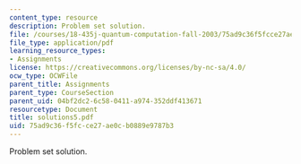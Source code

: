 ```yaml
---
content_type: resource
description: Problem set solution.
file: /courses/18-435j-quantum-computation-fall-2003/75ad9c36f5fcce27ae0cb0889e9787b3_solutions5.pdf
file_type: application/pdf
learning_resource_types:
- Assignments
license: https://creativecommons.org/licenses/by-nc-sa/4.0/
ocw_type: OCWFile
parent_title: Assignments
parent_type: CourseSection
parent_uid: 04bf2dc2-6c58-0411-a974-352ddf413671
resourcetype: Document
title: solutions5.pdf
uid: 75ad9c36-f5fc-ce27-ae0c-b0889e9787b3
---
```

Problem set solution.